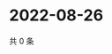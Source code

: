 # 2022-08-26

共 0 条

<!-- BEGIN WEIBO -->
<!-- 最后更新时间 Fri Aug 26 2022 02:19:46 GMT+0800 (China Standard Time) -->

<!-- END WEIBO -->
